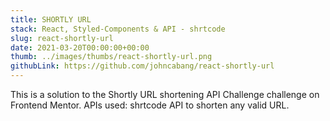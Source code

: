 ```yaml
---
title: SHORTLY URL
stack: React, Styled-Components & API - shrtcode
slug: react-shortly-url
date: 2021-03-20T00:00:00+00:00
thumb: ../images/thumbs/react-shortly-url.png
githubLink: https://github.com/johncabang/react-shortly-url
---
```


This is a solution to the Shortly URL shortening API Challenge challenge on Frontend Mentor. APIs used: shrtcode API to shorten any valid URL.
